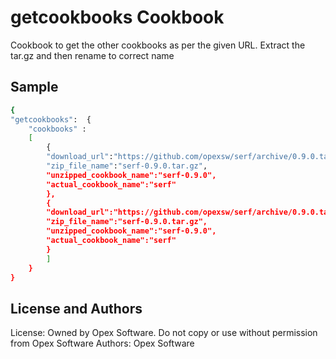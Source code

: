 getcookbooks Cookbook
=====================
Cookbook to get the other cookbooks as per the given URL. 
Extract the tar.gz and then rename to correct name

Sample
------------------
```sh
{
"getcookbooks":  { 
	"cookbooks" : 
	[
        {
        "download_url":"https://github.com/opexsw/serf/archive/0.9.0.tar.gz",
        "zip_file_name":"serf-0.9.0.tar.gz",
        "unzipped_cookbook_name":"serf-0.9.0",
        "actual_cookbook_name":"serf"
        },
        {
        "download_url":"https://github.com/opexsw/serf/archive/0.9.0.tar.gz",
        "zip_file_name":"serf-0.9.0.tar.gz",
        "unzipped_cookbook_name":"serf-0.9.0",
        "actual_cookbook_name":"serf"
        }
        ]
	}
}
```
License and Authors
-------------------
License: Owned by Opex Software. Do not copy or use without permission from Opex Software
Authors: Opex Software

